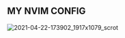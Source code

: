 ## MY NVIM CONFIG 

![2021-04-22-173902_1917x1079_scrot](https://user-images.githubusercontent.com/52778711/115733797-e1465380-a391-11eb-9139-0a33982a6f89.png)
